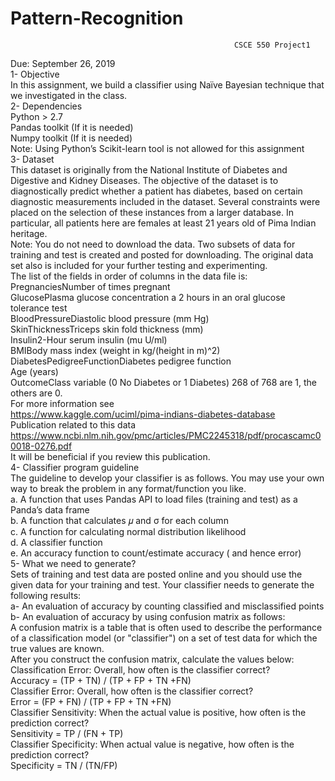 # Pattern-Recognition

                                                      CSCE 550 Project1
Due: September 26, 2019<br>
1- Objective<br>
In this assignment, we build a classifier using Naïve Bayesian technique that we investigated in
the class.<br>
2- Dependencies<br>
Python > 2.7<br>
Pandas toolkit (If it is needed)<br>
Numpy toolkit (If it is needed)<br>
Note: Using Python’s Scikit-learn tool is not allowed for this assignment<br>
3- Dataset<br>
This dataset is originally from the National Institute of Diabetes and Digestive and Kidney
Diseases. The objective of the dataset is to diagnostically predict whether a patient has diabetes,
based on certain diagnostic measurements included in the dataset. Several constraints were
placed on the selection of these instances from a larger database. In particular, all patients here
are females at least 21 years old of Pima Indian heritage.<br>
Note: You do not need to download the data. Two subsets of data for training and test is created
and posted for downloading. The original data set also is included for your further testing and
experimenting.<br>
The list of the fields in order of columns in the data file is:<br>
PregnanciesNumber of times pregnant<br>
GlucosePlasma glucose concentration a 2 hours in an oral glucose tolerance test<br>
BloodPressureDiastolic blood pressure (mm Hg)<br>
SkinThicknessTriceps skin fold thickness (mm)<br>
Insulin2-Hour serum insulin (mu U/ml)<br>
BMIBody mass index (weight in kg/(height in m)^2)<br>
DiabetesPedigreeFunctionDiabetes pedigree function<br>
Age (years)<br>
OutcomeClass variable (0 No Diabetes or 1 Diabetes) 268 of 768 are 1, the others are 0.<br>
For more information see<br>
https://www.kaggle.com/uciml/pima-indians-diabetes-database <br>
Publication related to this data<br>
https://www.ncbi.nlm.nih.gov/pmc/articles/PMC2245318/pdf/procascamc00018-0276.pdf <br>
It will be beneficial if you review this publication. <br>
4- Classifier program guideline <br>
The guideline to develop your classifier is as follows. You may use your own way to break the
problem in any format/function you like.<br>
a. A function that uses Pandas API to load files (training and test) as a Panda’s data frame <br>
b. A function that calculates 𝜇 and σ for each column<br>
c. A function for calculating normal distribution likelihood<br>
d. A classifier function<br>
e. An accuracy function to count/estimate accuracy ( and hence error)<br>
5- What we need to generate?<br>
Sets of training and test data are posted online and you should use the given data for your training
and test. Your classifier needs to generate the following results:<br>
a- An evaluation of accuracy by counting classified and misclassified points<br>
b- An evaluation of accuracy by using confusion matrix as follows:<br>
A confusion matrix is a table that is often used to describe the performance of a classification
model (or "classifier") on a set of test data for which the true values are known.<br>
 After you construct the confusion matrix, calculate the values below:<br>
 Classification Error: Overall, how often is the classifier correct?<br>
 Accuracy = (TP + TN) / (TP + FP + TN +FN)<br>
 Classifier Error: Overall, how often is the classifier correct?<br>
 Error = (FP + FN) / (TP + FP + TN +FN)<br>
 Classifier Sensitivity: When the actual value is positive, how often is the prediction correct?<br>
 Sensitivity = TP / (FN + TP)<br>
 Classifier Specificity: When actual value is negative, how often is the prediction correct?<br>
 Specificity = TN / (TN/FP)<br>
